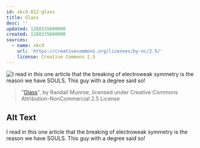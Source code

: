 ```yaml
---
id: xkcd.812-glass
title: Glass
desc: ''
updated: 1288335600000
created: 1288335600000
sources:
  - name: xkcd
    url: 'https://creativecommons.org/licenses/by-nc/2.5/'
    license: Creative Commons 2.5
---
```

![I read in this one article that the breaking of electroweak symmetry is the reason we have SOULS. This guy with a degree said so!](https://imgs.xkcd.com/comics/glass.png)
> "[Glass](https://xkcd.com/812/)", by Randall Munroe, licensed under Creative Commons Attribution-NonCommercial 2.5 License

## Alt Text
I read in this one article that the breaking of electroweak symmetry is the reason we have SOULS. This guy with a degree said so!
